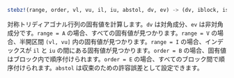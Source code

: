 ```julia
stebz!(range, order, vl, vu, il, iu, abstol, dv, ev) -> (dv, iblock, isplit)
```

対称トリディアゴナル行列の固有値を計算します。`dv` は対角成分、`ev` は非対角成分です。`range = A` の場合、すべての固有値が見つかります。`range = V` の場合、半開区間 `(vl, vu]` 内の固有値が見つかります。`range = I` の場合、インデックスが `il` と `iu` の間にある固有値が見つかります。`order = B` の場合、固有値はブロック内で順序付けられます。`order = E` の場合、すべてのブロック間で順序付けられます。`abstol` は収束のための許容誤差として設定できます。
